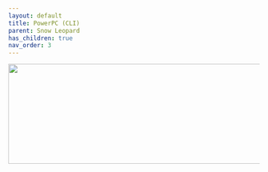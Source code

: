 ```yaml
---
layout: default
title: PowerPC (CLI)
parent: Snow Leopard
has_children: true
nav_order: 3
---
```


<p align="center">
  <img width="650" height="200" src="../../../../../assets/HeaderQEMUviaCLI.png">
</p>
